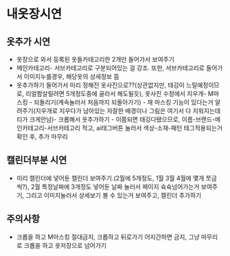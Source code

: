 # 내옷장시연
## 옷추가 시연
- 옷장으로 와서 등록된 옷들카테고리한 2개만 들어가서 보여주기
- 메인카테고리- 서브카테고리로 구분되어있는 걸 강조. 또한, 서브카테고리로 들어가서 이미지누를경우, 해당옷의 상세정보 뜸
- 옷추가하기 들어가서 미리 정해진 옷사진으로??(상관없지만, 태깅이 느릴예정이므로, 리얼함살릴려면 5개정도중에 골라서 해도될듯), 옷사진 수정에서 지우개- M마스킹 - 되돌리기(계속눌러서 처음까지 되돌아가기) - 재 마스킹 기능이 있다는거 알려주기(지우개로 지우다가 남아있는 자잘한 배경이나 그림은 여기서 다 지워지는데 티가 크게안남)- 크롭해서 옷추가하기 - 이쯤되면 태깅다됐으므로, 이름-브랜드-메인카테고리-서브카테고리 적고, ai태그버튼 눌러서 색상-소재-패턴 태그적용되는거 확인 후, 추가 마무리
## 캘린더부분 시연
- 미리 캘린더에 넣어둔 캘린더 보여주기.(2월에 5개정도, 1월 3월 4월에 몇개 쪼금씩?), 2월 특정날짜에 3개정도 넣어둔 날짜 눌러서 페이지 슉슉넘어가는거 보여주기, 그리고 이미지눌러서 상세보기 볼 수 있는거 보여주고, 캘린더 추가하기
## 주의사항
- 크롭을 하고 M마스킹 절대금지, 크롭하고 뒤로가기 어지간하면 금지, 그냥 마무리로 크롭을 하고 옷저장으로 넘어가기